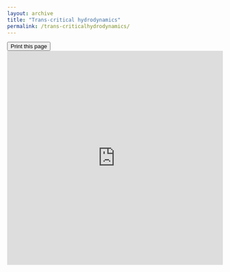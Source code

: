 ```yaml
---
layout: archive
title: "Trans-critical hydrodynamics"
permalink: /trans-criticalhydrodynamics/
---
```

<div class="text-right">
<input type="button" value="Print this page" onClick="window.print()">
</div>
<iframe src="https://grid.is/embed/transcritical-hydrodynamics-_p5:PwWeTgaGcDWeibgN_A?width=full&scale_to_fit=true" width="100%" height="500" data-document-id="fe9e7e3f-059e-4e06-8670-359e89b80dfc" style="border: 0px;"></iframe>
<script type="text/javascript" src="https://grid.is/static/embed/v1/script.js"></script>
